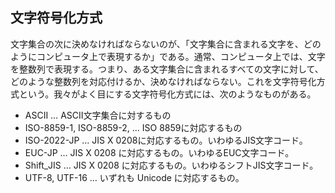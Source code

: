 ## 文字符号化方式

文字集合の次に決めなければならないのが、「文字集合に含まれる文字を、どのようにコンピュータ上で表現するか」である。通常、コンピュータ上では、文字を整数列で表現する。つまり、ある文字集合に含まれるすべての文字に対して、どのような整数列を対応付けるか、決めなければならない。これを文字符号化方式という。我々がよく目にする文字符号化方式には、次のようなものがある。

*   ASCII … ASCII文字集合に対するもの
*   ISO-8859-1, ISO-8859-2, … ISO 8859に対応するもの
*   ISO-2022-JP … JIS X 0208に対応するもの。いわゆるJIS文字コード。
*   EUC-JP … JIS X 0208 に対応するもの。いわゆるEUC文字コード。
*   Shift_JIS … JIS X 0208 に対応するもの。いわゆるシフトJIS文字コード。
*   UTF-8, UTF-16 … いずれも Unicode に対応するもの。